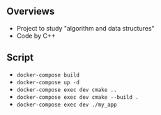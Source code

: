 ## Overviews

- Project to study "algorithm and data structures"
- Code by C++

## Script

- `docker-compose build`
- `docker-compose up -d`
- `docker-compose exec dev cmake ..`
- `docker-compose exec dev cmake --build .`
- `docker-compose exec dev ./my_app`

